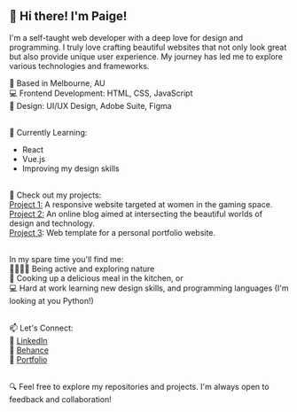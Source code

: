 ## 👋 Hi there! I'm Paige!

I'm a self-taught web developer with a deep love for design and programming. I truly love crafting beautiful websites that not only look great but also provide unique user experience. My journey has led me to explore various technologies and frameworks.<br>

🤍 Based in Melbourne, AU<br>
💻 Frontend Development: HTML, CSS, JavaScript<br>
🎨 Design: UI/UX Design, Adobe Suite, Figma<br><br>

🌱 Currently Learning:<br>
- React<br>
- Vue.js<br>
- Improving my design skills<br><br>

🌟 Check out my projects:<br>
[Project 1:](https://www.behance.net/gallery/163109953/GirlByte-Website-Design) A responsive website targeted at women in the gaming space.<br>
[Project 2:](https://paigehai.framer.ai/) An online blog aimed at intersecting the beautiful worlds of design and technology.<br>
[Project 3](https://www.behance.net/gallery/207126265/Personal-Portfolio-Website-Design): Web template for a personal portfolio website.<br><br>

In my spare time you'll find me:<br>
🏃🏼‍♀️‍➡️ Being active and exploring nature<br>
🍛 Cooking up a delicious meal in the kitchen, or<br>
💻 Hard at work learning new design skills, and programming languages (I'm looking at you Python!)<br><br>


📫 Let's Connect:<br>
🔗 [LinkedIn](https://www.linkedin.com/in/paigehai/)<br>
🔗 [Behance](https://www.behance.net/paigehai)<br>
🔗 [Portfolio](paigehai.framer.ai)<br><br>

🔍 Feel free to explore my repositories and projects. I'm always open to feedback and collaboration!
